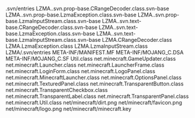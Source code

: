 .svn/entries
LZMA..svn.prop-base.CRangeDecoder.class.svn-base
LZMA..svn.prop-base.LzmaException.class.svn-base
LZMA..svn.prop-base.LzmaInputStream.class.svn-base
LZMA..svn.text-base.CRangeDecoder.class.svn-base
LZMA..svn.text-base.LzmaException.class.svn-base
LZMA..svn.text-base.LzmaInputStream.class.svn-base
LZMA.CRangeDecoder.class
LZMA.LzmaException.class
LZMA.LzmaInputStream.class
LZMA/.svn/entries
META-INF/MANIFEST.MF
META-INF/MOJANG_C.DSA
META-INF/MOJANG_C.SF
Util.class
net.minecraft.GameUpdater.class
net.minecraft.Launcher.class
net.minecraft.LauncherFrame.class
net.minecraft.LoginForm.class
net.minecraft.LogoPanel.class
net.minecraft.MinecraftLauncher.class
net.minecraft.OptionsPanel.class
net.minecraft.TexturedPanel.class
net.minecraft.TransparentButton.class
net.minecraft.TransparentCheckbox.class
net.minecraft.TransparentLabel.class
net.minecraft.TransparentPanel.class
net.minecraft.Util.class
net/minecraft/dirt.png
net/minecraft/favicon.png
net/minecraft/logo.png
net/minecraft/minecraft.key
